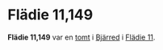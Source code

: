 # Flädie 11,149

**Flädie 11,149** var en [tomt](tomt) i [Bjärred](Bjärred) i [Flädie 11](Flädie%2011).
